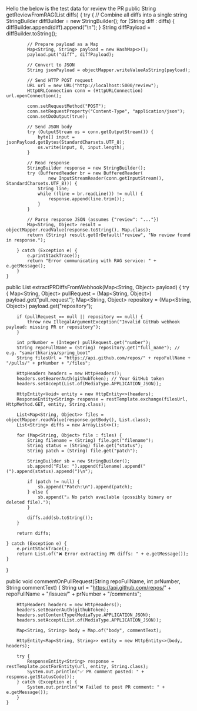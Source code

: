 Hello the below is the test data for review the PR
public String getReviewFromRAG(List<String> diffs) {
        try {
            // Combine all diffs into a single string
            StringBuilder diffBuilder = new StringBuilder();
            for (String diff : diffs) {
                diffBuilder.append(diff).append("\n");
            }
            String diffPayload = diffBuilder.toString();

            // Prepare payload as a Map
            Map<String, String> payload = new HashMap<>();
            payload.put("diff", diffPayload);

            // Convert to JSON
            String jsonPayload = objectMapper.writeValueAsString(payload);

            // Send HTTP POST request
            URL url = new URL("http://localhost:5000/review");
            HttpURLConnection conn = (HttpURLConnection) url.openConnection();

            conn.setRequestMethod("POST");
            conn.setRequestProperty("Content-Type", "application/json");
            conn.setDoOutput(true);

            // Send JSON body
            try (OutputStream os = conn.getOutputStream()) {
                byte[] input = jsonPayload.getBytes(StandardCharsets.UTF_8);
                os.write(input, 0, input.length);
            }

            // Read response
            StringBuilder response = new StringBuilder();
            try (BufferedReader br = new BufferedReader(
                    new InputStreamReader(conn.getInputStream(), StandardCharsets.UTF_8))) {
                String line;
                while ((line = br.readLine()) != null) {
                    response.append(line.trim());
                }
            }

            // Parse response JSON (assumes {"review": "..."})
            Map<String, Object> result = objectMapper.readValue(response.toString(), Map.class);
            return (String) result.getOrDefault("review", "No review found in response.");

        } catch (Exception e) {
            e.printStackTrace();
            return "Error communicating with RAG service: " + e.getMessage();
        }
    }
    
public List<String> extractPRDiffsFromWebhook(Map<String, Object> payload) {
    try {
        Map<String, Object> pullRequest = (Map<String, Object>) payload.get("pull_request");
        Map<String, Object> repository = (Map<String, Object>) payload.get("repository");

        if (pullRequest == null || repository == null) {
            throw new IllegalArgumentException("Invalid GitHub webhook payload: missing PR or repository");
        }

        int prNumber = (Integer) pullRequest.get("number");
        String repoFullName = (String) repository.get("full_name"); // e.g. "samarthkariya/spring_boot"
        String filesUrl = "https://api.github.com/repos/" + repoFullName + "/pulls/" + prNumber + "/files";

        HttpHeaders headers = new HttpHeaders();
        headers.setBearerAuth(githubToken); // Your GitHub token
        headers.setAccept(List.of(MediaType.APPLICATION_JSON));

        HttpEntity<Void> entity = new HttpEntity<>(headers);
        ResponseEntity<String> response = restTemplate.exchange(filesUrl, HttpMethod.GET, entity, String.class);

        List<Map<String, Object>> files = objectMapper.readValue(response.getBody(), List.class);
        List<String> diffs = new ArrayList<>();

        for (Map<String, Object> file : files) {
            String filename = (String) file.get("filename");
            String status = (String) file.get("status");
            String patch = (String) file.get("patch");

            StringBuilder sb = new StringBuilder();
            sb.append("File: ").append(filename).append(" (").append(status).append(")\n");

            if (patch != null) {
                sb.append("Patch:\n").append(patch);
            } else {
                sb.append("⚠️ No patch available (possibly binary or deleted file).");
            }

            diffs.add(sb.toString());
        }

        return diffs;

    } catch (Exception e) {
        e.printStackTrace();
        return List.of("❌ Error extracting PR diffs: " + e.getMessage());
    }
}

public void commentOnPullRequest(String repoFullName, int prNumber, String commentText) {
        String url = "https://api.github.com/repos/" + repoFullName + "/issues/" + prNumber + "/comments";

        HttpHeaders headers = new HttpHeaders();
        headers.setBearerAuth(githubToken);
        headers.setContentType(MediaType.APPLICATION_JSON);
        headers.setAccept(List.of(MediaType.APPLICATION_JSON));

        Map<String, String> body = Map.of("body", commentText);

        HttpEntity<Map<String, String>> entity = new HttpEntity<>(body, headers);

        try {
            ResponseEntity<String> response = restTemplate.postForEntity(url, entity, String.class);
            System.out.println("✅ PR comment posted: " + response.getStatusCode());
        } catch (Exception e) {
            System.out.println("❌ Failed to post PR comment: " + e.getMessage());
        }
    }
